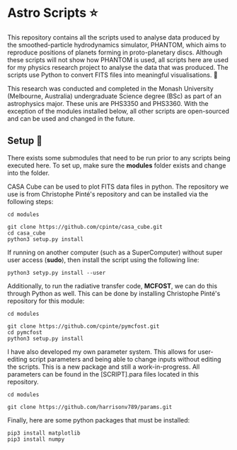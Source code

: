 # Astro Scripts :star:

This repository contains all the scripts used to analyse data produced by the smoothed-particle hydrodynamics simulator, PHANTOM, which aims to reproduce positions of planets forming in proto-planetary discs. Although these scripts will not show how PHANTOM is used, all scripts here are used for my physics research project to analyse the data that was produced. The scripts use Python to convert FITS files into meaningful visualisations. :snake:

This research was conducted and completed in the Monash University (Melbourne, Australia) undergraduate Science degree (BSc) as part of an astrophysics major. These unis are PHS3350 and PHS3360. With the exception of the modules installed below, all other scripts are open-sourced and can be used and changed in the future.


## Setup :scroll:
There exists some submodules that need to be run prior to any scripts being executed here. To set up, make sure the **modules** folder exists and change into the folder.

CASA Cube can be used to plot FITS data files in python. The repository we use is from Christophe Pinté's repository and can be installed via the following steps:

```
cd modules

git clone https://github.com/cpinte/casa_cube.git
cd casa_cube
python3 setup.py install
```

If running on another computer (such as a SuperComputer) without super user access (**sudo**), then install the script using the following line:
```
python3 setyp.py install --user
```


Additionally, to run the radiative transfer code, **MCFOST**, we can do this through Python as well. This can be done by installing Christophe Pinté's repository for this module:


```
cd modules

git clone https://github.com/cpinte/pymcfost.git
cd pymcfost
python3 setup.py install
```


I have also developed my own parameter system. This allows for user-editing script parameters and being able to change inputs without editing the scripts. This is a new package and still a work-in-progress. All parameters can be found in the [SCRIPT].para files located in this repository.

```
cd modules

git clone https://github.com/harrisonv789/params.git
```

Finally, here are some python packages that must be installed:

```
pip3 install matplotlib
pip3 install numpy
```